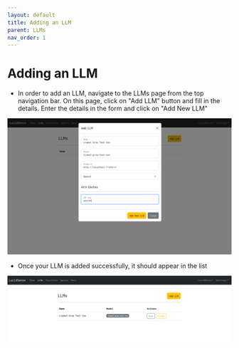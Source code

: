 ```yaml
---
layout: default
title: Adding an LLM
parent: LLMs
nav_order: 1
---
```


# Adding an LLM

- In order to add an LLM, navigate to the LLMs page from the top navigation bar. On this page, click on "Add LLM" button and fill in the details. Enter the details in the form and click on "Add New LLM"

![Add New LLM](/assets/images/adding-llm.png)

- Once your LLM is added successfully, it should appear in the list

![List LLMS](/assets/images/list-llms.png)